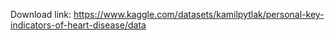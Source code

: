 Download link: https://www.kaggle.com/datasets/kamilpytlak/personal-key-indicators-of-heart-disease/data
